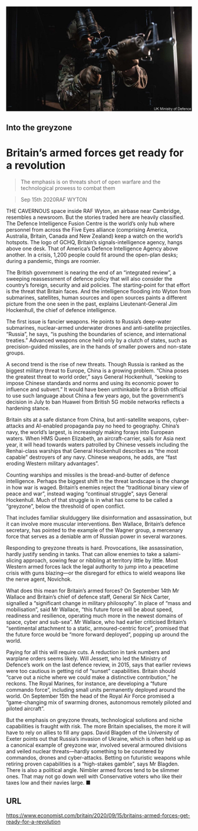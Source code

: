 ![](./images/20200919_BRP502.jpg)

## Into the greyzone

# Britain’s armed forces get ready for a revolution

> The emphasis is on threats short of open warfare and the technological prowess to combat them

> Sep 15th 2020RAF WYTON

THE CAVERNOUS space inside RAF Wyton, an airbase near Cambridge, resembles a newsroom. But the stories traded here are heavily classified. The Defence Intelligence Fusion Centre is the world’s only hub where personnel from across the Five Eyes alliance (comprising America, Australia, Britain, Canada and New Zealand) keep a watch on the world’s hotspots. The logo of GCHQ, Britain’s signals-intelligence agency, hangs above one desk. That of America’s Defence Intelligence Agency above another. In a crisis, 1,200 people could fit around the open-plan desks; during a pandemic, things are roomier.

The British government is nearing the end of an “integrated review”, a sweeping reassessment of defence policy that will also consider the country’s foreign, security and aid policies. The starting-point for that effort is the threat that Britain faces. And the intelligence flooding into Wyton from submarines, satellites, human sources and open sources paints a different picture from the one seen in the past, explains Lieutenant-General Jim Hockenhull, the chief of defence intelligence.

The first issue is fancier weapons. He points to Russia’s deep-water submarines, nuclear-armed underwater drones and anti-satellite projectiles. “Russia”, he says, “is pushing the boundaries of science, and international treaties.” Advanced weapons once held only by a clutch of states, such as precision-guided missiles, are in the hands of smaller powers and non-state groups.

A second trend is the rise of new threats. Though Russia is ranked as the biggest military threat to Europe, China is a growing problem. “China poses the greatest threat to world order,” says General Hockenhull, “seeking to impose Chinese standards and norms and using its economic power to influence and subvert.” It would have been unthinkable for a British official to use such language about China a few years ago, but the government’s decision in July to ban Huawei from British 5G mobile networks reflects a hardening stance.

Britain sits at a safe distance from China, but anti-satellite weapons, cyber-attacks and AI-enabled propaganda pay no heed to geography. China’s navy, the world’s largest, is increasingly making forays into European waters. When HMS Queen Elizabeth, an aircraft-carrier, sails for Asia next year, it will head towards waters patrolled by Chinese vessels including the Renhai-class warships that General Hockenhull describes as “the most capable” destroyers of any navy. Chinese weapons, he adds, are “fast eroding Western military advantages”.

Counting warships and missiles is the bread-and-butter of defence intelligence. Perhaps the biggest shift in the threat landscape is the change in how war is waged. Britain’s enemies reject the “traditional binary view of peace and war”, instead waging “continual struggle”, says General Hockenhull. Much of that struggle is in what has come to be called a “greyzone”, below the threshold of open conflict.

That includes familiar skulduggery like disinformation and assassination, but it can involve more muscular interventions. Ben Wallace, Britain’s defence secretary, has pointed to the example of the Wagner group, a mercenary force that serves as a deniable arm of Russian power in several warzones.

Responding to greyzone threats is hard. Provocations, like assassination, hardly justify sending in tanks. That can allow enemies to take a salami-slicing approach, sowing fear or nibbling at territory little by little. Most Western armed forces lack the legal authority to jump into a peacetime crisis with guns blazing—or the disregard for ethics to wield weapons like the nerve agent, Novichok.

What does this mean for Britain’s armed forces? On September 14th Mr Wallace and Britain’s chief of defence staff, General Sir Nick Carter, signalled a “significant change in military philosophy”. In place of “mass and mobilisation”, said Mr Wallace, “this future force will be about speed, readiness and resilience, operating much more in the newest domains of space, cyber and sub-sea”. Mr Wallace, who had earlier criticised Britain’s “sentimental attachment to a static, armoured-centric force”, promised that the future force would be “more forward deployed”, popping up around the world.

Paying for all this will require cuts. A reduction in tank numbers and warplane orders seems likely. Will Jessett, who led the Ministry of Defence’s work on the last defence review, in 2015, says that earlier reviews were too cautious in getting rid of “sunset” capabilities. Britain should “carve out a niche where we could make a distinctive contribution,” he reckons. The Royal Marines, for instance, are developing a “future commando force”, including small units permanently deployed around the world. On September 15th the head of the Royal Air Force promised a “game-changing mix of swarming drones, autonomous remotely piloted and piloted aircraft”.

But the emphasis on greyzone threats, technological solutions and niche capabilities is fraught with risk. The more Britain specialises, the more it will have to rely on allies to fill any gaps. David Blagden of the University of Exeter points out that Russia’s invasion of Ukraine, which is often held up as a canonical example of greyzone war, involved several armoured divisions and veiled nuclear threats—hardly something to be countered by commandos, drones and cyber-attacks. Betting on futuristic weapons while retiring proven capabilities is a “high-stakes gamble”, says Mr Blagden. There is also a political angle. Nimbler armed forces tend to be slimmer ones. That may not go down well with Conservative voters who like their taxes low and their navies large. ■

## URL

https://www.economist.com/britain/2020/09/15/britains-armed-forces-get-ready-for-a-revolution
